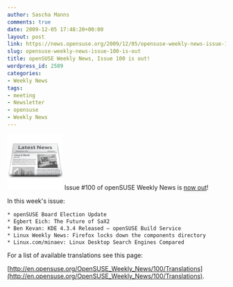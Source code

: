 ```yaml
---
author: Sascha Manns
comments: true
date: 2009-12-05 17:48:20+00:00
layout: post
link: https://news.opensuse.org/2009/12/05/opensuse-weekly-news-issue-100-is-out/
slug: opensuse-weekly-news-issue-100-is-out
title: openSUSE Weekly News, Issue 100 is out!
wordpress_id: 2589
categories:
- Weekly News
tags:
- meeting
- Newsletter
- opensuse
- Weekly News
---
```


![news](/wp-content/uploads/2007/11/knewsticker.png) Issue #100 of openSUSE Weekly News is [now out](http://en.opensuse.org/OpenSUSE_Weekly_News/100)!

In this week's issue:

    * openSUSE Board Election Update
    * Egbert Eich: The Future of SaX2
    * Ben Kevan: KDE 4.3.4 Released – openSUSE Build Service
    * Linux Weekly News: Firefox locks down the components directory
    * Linux.com/minaev: Linux Desktop Search Engines Compared 





For a list of available translations see this page:

[http://en.opensuse.org/OpenSUSE_Weekly_News/100/Translations](http://en.opensuse.org/OpenSUSE_Weekly_News/100/Translations).
